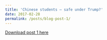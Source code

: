 ```yaml
---
title: 'Chinese students – safe under Trump?'
date: 2017-02-28
permalink: /posts/blog-post-1/
---
```


<a href = "http://chengguo2000.github.io/files/Blog-Posts/1_-_Chinese_students_–_safe_under_Trump.pdf">Download post 1 here</a>